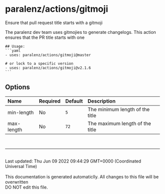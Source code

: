 # paralenz/actions/gitmoji
Ensure that pull request title starts with a gitmoji

The paralenz dev team uses gitmojies to generate changelogs. This action ensures that the PR title starts with one
    

    ## Usage:
    ```yaml
    - uses: paralenz/actions/gitmoji@master
    
    # or lock to a specific version
    - uses: paralenz/actions/gitmoji@v2.1.6
    ```

## Options
| Name | Required | Default | Description |
| :--- | :--- | :--- | :--- |
| min-length | No | `5` | The minimum length of the title |
| max-length | No | `72` | The maximum length of the title |

<br /><hr /><br />Last updated: Thu Jun 09 2022 09:44:29 GMT+0000 (Coordinated Universal Time)<br /><br /><italic>This documentation is generated automaticlly. All changes to this file will be <bold>overwritten</bold><br /><bold>DO NOT edit this file.</bold></italic>
    